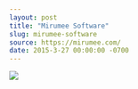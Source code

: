```yaml
---
layout: post
title: "Mirumee Software"
slug: mirumee-software
source: https://mirumee.com/
date: 2015-3-27 00:00:00 -0700
---
```


<img src="{{ site.url }}/assets/img/screenshots/mirumee-software.jpg">
